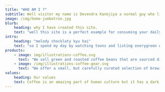 ```yaml
---
title: "WHO AM I ?"
subtitle: Well visitor my name is Devendra Kanojiya a normal guy who like to surf on internet.
image: /img/home-jumbotron.jpg
blurb:
    heading: why I have created this site.
    text: "well this site is a perfect example for consuming your daily left data , as my daily data was left and my clock was about to hit 12 O'clock , I commited on my git repo and its the result ."
intro:
    heading: "melody chocklaty kyu hai"
    text: "so I spend my day by watching toons and listing everygreen with combo of Rahul Jain's magic touch  ."
products:
    - image: img/illustrations-coffee.svg
      text: "We sell green and roasted coffee beans that are sourced directly from independent farmers and farm cooperatives. We’re proud to offer a variety of coffee beans grown with great care for the environment and local communities. Check our post or contact us directly for current availability."
    - image: /img/illustrations-coffee-gear.svg
      text: "We offer a small, but carefully curated selection of brewing gear and tools for every taste and experience level. No matter if you roast your own beans or just bought your first french press, you’ll find a gadget to fall in love with in our shop."
values:
    heading: Our values
    text: Coffee is an amazing part of human culture but it has a dark side too – one of colonialism and mindless abuse of natural resources and human lives. We want to turn this around and return the coffee trade to the drink’s exhilarating, empowering and unifying nature.
---
```



